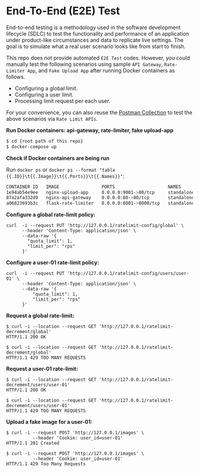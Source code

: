 # End-To-End (E2E) Test
End-to-end testing is a methodology used in the software development lifecycle (SDLC) to test the functionality and performance of an application under product-like circumstances and data to replicate live settings. The goal is to simulate what a real user scenario looks like from start to finish.

This repo does not provide automated `E2E Test` codes. However, you could manually test the following scenarios using sample `API Gateway`, `Rate-Limiter App`, and `Fake Upload App` after running Docker containers as follows.
- Configuring a global limit.
- Configuring a user limit.
- Processing limit request per each user.

For your convenience, you can also reuse the [Postman Collection](../postman/rate_limiter.postman_collection.json) to test the above scenarios via `Rate Limit APIs`.

**Run Docker containers: api-gateway, rate-limiter, fake upload-app**
```bash
$ cd {root path of this repo}
$ docker-compose up
```

**Check if Docker containers are being run**

Run `docker ps` or `docker ps --format "table {{.ID}}\t{{.Image}}\t{{.Ports}}\t{{.Names}}"`:
```bash
CONTAINER ID   IMAGE                PORTS                    NAMES
1e94ab54e9ee   nginx-upload-app     0.0.0.0:9001->80/tcp     standalone-upload-app
87a2afa332d9   nginx-api-gateway    0.0.0.0:80->80/tcp       standalone-api-gateway
a06823693b3c   flask-rate-limiter   0.0.0.0:8001->8000/tcp   standalone-rate-limiter
```

**Configure a global rate-limit policy:**

```curl
curl  -i --request PUT 'http://127.0.0.1/ratelimit-config/global' \
      --header 'Content-Type: application/json' \
      --data-raw '{
        "quota_limit": 1,
        "limit_per": "rps"
      }'
```

**Configure a user-01 rate-limit policy:**

```curl
curl  -i --request PUT 'http://127.0.0.1/ratelimit-config/users/user-01' \
      --header 'Content-Type: application/json' \
      --data-raw '{
          "quota_limit": 1,
          "limit_per": "rps"
      }'
```

**Request a global rate-limit:**

```curl
$ curl -i --location --request GET 'http://127.0.0.1/ratelimit-decrement/global'
HTTP/1.1 200 OK

$ curl -i --location --request GET 'http://127.0.0.1/ratelimit-decrement/global'
HTTP/1.1 429 TOO MANY REQUESTS
```

**Request a user-01 rate-limit:**

```curl
$ curl -i --location --request GET 'http://127.0.0.1/ratelimit-decrement/users/user-01'
HTTP/1.1 200 OK

$ curl -i --location --request GET 'http://127.0.0.1/ratelimit-decrement/users/user-01'
HTTP/1.1 429 TOO MANY REQUESTS
```

**Upload a fake image for a user-01:**

```curl
$ curl -i --request POST 'http://127.0.0.1/images' \
          --header 'Cookie: user_id=user-01'
HTTP/1.1 201 Created

$ curl -i --request POST 'http://127.0.0.1/images' \
          --header 'Cookie: user_id=user-01'
HTTP/1.1 429 Too Many Requests
```
